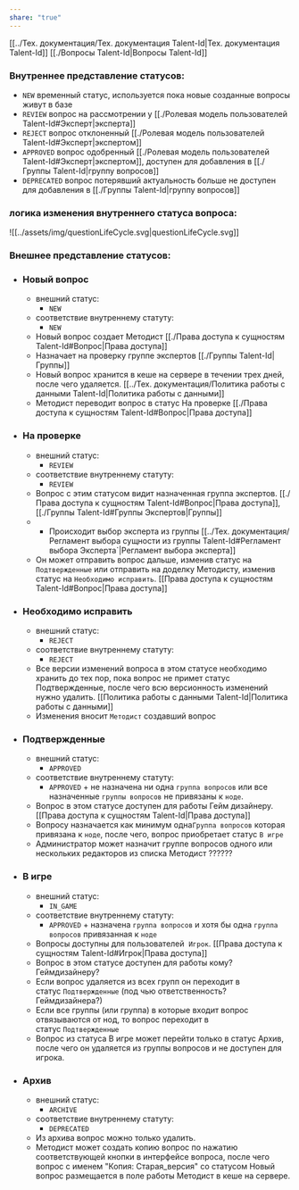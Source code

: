 ```yaml
---
share: "true"
---
```


[[../Тех. документация/Тех.  документация Talent-Id|Тех.  документация Talent-Id]]
[[./Вопросы Talent-Id|Вопросы Talent-Id]]


### Внутреннее представление статусов:

- `NEW` временный статус, используется пока новые созданные вопросы живут в базе
- `REVIEW` вопрос на рассмотрении у [[./Ролевая модель пользователей Talent-Id#Эксперт|эксперта]] 
- `REJECT` вопрос отклоненный  [[./Ролевая модель пользователей Talent-Id#Эксперт|экспертом]] 
- `APPROVED` вопрос одобренный  [[./Ролевая модель пользователей Talent-Id#Эксперт|экспертом]], доступен для добавления в [[./Группы Talent-Id|группу вопросов]]
- `DEPRECATED` вопрос потерявший актуальность больше не доступен для добавления в [[./Группы Talent-Id|группу вопросов]]

### логика изменения внутреннего статуса вопроса:

![[../assets/img/questionLifeCycle.svg|questionLifeCycle.svg]]

### Внешнее представление статусов:

- ### Новый вопрос 
	- внешний статус:
		- `NEW`
	- соответствие внутреннему статуту:
		- `NEW`
	- Новый вопрос создает Методист  [[./Права доступа к сущностям Talent-Id#Вопрос|Права доступа]]
	- Назначает на проверку группе экспертов [[./Группы Talent-Id|Группы]]
	- Новый вопрос хранится в кеше на сервере в течении трех дней, после чего удаляется. [[../Тех. документация/Политика работы с данными Talent-Id|Политика работы с данными]] 
	- Методист переводит вопрос в статус На проверке [[./Права доступа к сущностям Talent-Id#Вопрос|Права доступа]]

- ### На проверке
	- внешний статус:
		- `REVIEW`
	-  соответствие внутреннему статуту:
		- `REVIEW`
	- Вопрос с этим статусом видит назначенная группа экспертов. [[./Права доступа к сущностям Talent-Id#Вопрос|Права доступа]], [[./Группы Talent-Id#Группы Экспертов|Группы]]
	- - Происходит выбор эксперта из группы [[../Тех. документация/Регламент выбора сущности из группы Talent-Id#Регламент выбора Эксперта`|Регламент выбора эксперта]]
	- Он может отправить вопрос дальше, изменив статус на `Подтвержденные` или отправить на доделку Методисту,  изменив статус на `Необходимо исправить`.  [[Права доступа к сущностям Talent-Id#Вопрос|Права доступа]]

- ### Необходимо исправить
	- внешний статус:
		- `REJECT`
	- соответствие внутреннему статуту:
		- `REJECT`
	- Все версии изменений вопроса в этом статусе необходимо хранить до тех пор, пока вопрос не примет статус Подтвержденные, после чего всю версионность изменений нужно удалить. [[Политика работы с данными Talent-Id|Политика работы с данными]] 
	- Изменения вносит `Методист` создавший вопрос

- ### Подтвержденные
	- внешний статус:
		- `APPROVED`
	- соответствие внутреннему статуту:
		- `APPROVED` +  не назначена ни одна `группа вопросов` или все назначенные `группы вопросов` не привязаны к `ноде`. 
	- Вопрос в этом статусе доступен для работы Гейм дизайнеру.   [[Права доступа к сущностям Talent-Id|Права доступа]] 
	- Вопросу назначается как минимум одна`Группа вопросов` которая привязана к `ноде`, после чего, вопрос приобретает статус `В игре`
	- Администратор может назначит группе вопросов одного или нескольких редакторов из списка Методист ??????

- ### В игре
	- внешний статус:
		- `IN_GAME`
	- соответствие внутреннему статуту:
	    - `APPROVED` + назначена `группа вопросов` и хотя бы одна `группа вопросов` привязанная к `ноде`
	- Вопросы доступны для пользователей  `Игрок`. [[Права доступа к сущностям Talent-Id#Игрок|Права доступа]]
	- Вопрос в этом статусе доступен для работы кому? Геймдизайнеру?
	- Если вопрос удаляется из всех групп он переходит в статус `Подтвержденные` (под чью ответственность? Геймдизайнера?)
	- Если все группы (или группа) в которые входит вопрос отвязываются от нод, то вопрос переходит в статус `Подтвержденные`
	- Вопрос из статуса В игре может перейти только в статус Архив, после чего он удаляется из группы вопросов и не доступен для игрока.

- ### Архив
	- внешний статус:
		- `ARCHIVE`
	- соответствие внутреннему статуту:
		- `DEPRECATED`
	- Из архива вопрос можно только удалить.  
	- Методист может создать копию вопрос по нажатию соответствующей кнопки в интерфейсе вопроса, после чего вопрос с именем "Копия: Старая_версия" со статусом Новый вопрос размещается в поле работы Методист в кеше на сервере.